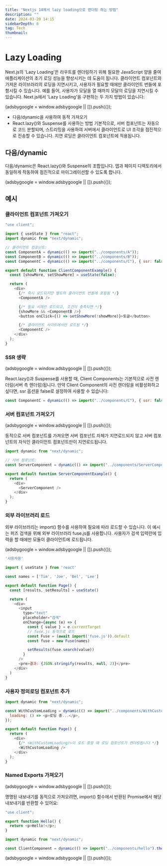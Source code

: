 ```yaml
---
title: "Nextjs 14에서 lazy loading으로 렌더링 하는 방법"
description: ""
date: 2024-03-20 14:15
sidebarDepth: 0
tag: Tech
thumbnail:
---
```


# Lazy Loading

Next.js의 'Lazy Loading'은 라우트를 렌더링하기 위해 필요한 JavaScript 양을 줄여 애플리케이션의 초기 로딩 성능을 향상시키는 데 도움이 됩니다.
클라이언트 컴포넌트와 가져온 라이브러리의 로딩을 지연시키고, 사용자가 필요할 때에만 클라이언트 번들에 포함시킬 수 있습니다. 예를 들어, 사용자가 모달을 열 때까지 모달의 로딩을 지연시킬 수 있습니다.
Next.js에서 'Lazy Loading'을 구현하는 두 가지 방법이 있습니다:

<!-- ui-log 수평형 -->

<ins class="adsbygoogle"
      style="display:block"
      data-ad-client="ca-pub-4877378276818686"
      data-ad-slot="9743150776"
      data-ad-format="auto"
      data-full-width-responsive="true"></ins>
<component is="script">
(adsbygoogle = window.adsbygoogle || []).push({});
</component>

- 다음/dynamic을 사용하여 동적 가져오기
- React.lazy()와 Suspense를 사용하는 방법
  기본적으로, 서버 컴포넌트는 자동으로 코드 분할되며, 스트리밍을 사용하여 서버에서 클라이언트로 UI 조각을 점진적으로 전송할 수 있습니다. 지연 로딩은 클라이언트 컴포넌트에 적용됩니다.

## 다음/dynamic

다음/dynamic은 React.lazy()와 Suspense의 조합입니다. 앱과 페이지 디렉토리에서 동일하게 작동하여 점진적으로 마이그레이션할 수 있도록 합니다.

<!-- ui-log 수평형 -->

<ins class="adsbygoogle"
      style="display:block"
      data-ad-client="ca-pub-4877378276818686"
      data-ad-slot="9743150776"
      data-ad-format="auto"
      data-full-width-responsive="true"></ins>
<component is="script">
(adsbygoogle = window.adsbygoogle || []).push({});
</component>

## 예시

### 클라이언트 컴포넌트 가져오기

```js
"use client";

import { useState } from "react";
import dynamic from "next/dynamic";

// 클라이언트 컴포넌트:
const ComponentA = dynamic(() => import("../components/A"));
const ComponentB = dynamic(() => import("../components/B"));
const ComponentC = dynamic(() => import("../components/C"), { ssr: false });

export default function ClientComponentExample() {
  const [showMore, setShowMore] = useState(false);

  return (
    <div>
      {/* 즉시 로드되지만 별도의 클라이언트 번들에 포함됨 */}
      <ComponentA />

      {/* 필요 시에만 로드되고, 조건이 충족되면 */}
      {showMore && <ComponentB />}
      <button onClick={() => setShowMore(!showMore)}>토글</button>

      {/* 클라이언트 사이드에서만 로드됨 */}
      <ComponentC />
    </div>
  );
}
```

### SSR 생략

<!-- ui-log 수평형 -->

<ins class="adsbygoogle"
      style="display:block"
      data-ad-client="ca-pub-4877378276818686"
      data-ad-slot="9743150776"
      data-ad-format="auto"
      data-full-width-responsive="true"></ins>
<component is="script">
(adsbygoogle = window.adsbygoogle || []).push({});
</component>

React.lazy()과 Suspense를 사용할 때, Client Components는 기본적으로 사전 렌더링(서버 측 렌더링)됩니다.
만약 Client Component의 사전 렌더링을 비활성화하고 싶다면, ssr 옵션을 false로 설정하여 사용할 수 있습니다:

```js
const ComponentC = dynamic(() => import("../components/C"), { ssr: false });
```

### 서버 컴포넌트 가져오기

<!-- ui-log 수평형 -->

<ins class="adsbygoogle"
      style="display:block"
      data-ad-client="ca-pub-4877378276818686"
      data-ad-slot="9743150776"
      data-ad-format="auto"
      data-full-width-responsive="true"></ins>
<component is="script">
(adsbygoogle = window.adsbygoogle || []).push({});
</component>

동적으로 서버 컴포넌트를 가져오면 서버 컴포넌트 자체가 지연로드되지 않고 서버 컴포넌트의 자식인 클라이언트 컴포넌트만이 지연로드됩니다.

```js
import dynamic from "next/dynamic";

// 서버 컴포넌트:
const ServerComponent = dynamic(() => import("../components/ServerComponent"));

export default function ServerComponentExample() {
  return (
    <div>
      <ServerComponent />
    </div>
  );
}
```

### 외부 라이브러리 로드

외부 라이브러리는 import() 함수를 사용하여 필요에 따라 로드할 수 있습니다. 이 예시는 퍼즈 검색을 위해 외부 라이브러리 fuse.js를 사용합니다. 사용자가 검색 입력란에 입력을 할 때에만 모듈이 클라이언트에 로드됩니다.

<!-- ui-log 수평형 -->

<ins class="adsbygoogle"
      style="display:block"
      data-ad-client="ca-pub-4877378276818686"
      data-ad-slot="9743150776"
      data-ad-format="auto"
      data-full-width-responsive="true"></ins>
<component is="script">
(adsbygoogle = window.adsbygoogle || []).push({});
</component>

```js
'사용자용'

import { useState } from 'react'

const names = ['Tim', 'Joe', 'Bel', 'Lee']

export default function Page() {
  const [results, setResults] = useState()

  return (
    <div>
      <input
        type="text"
        placeholder="검색"
        onChange={async (e) => {
          const { value } = e.currentTarget
          // fuse.js 동적으로 로드
          const Fuse = (await import('fuse.js')).default
          const fuse = new Fuse(names)

          setResults(fuse.search(value))
        }
      />
      <pre>결과: {JSON.stringify(results, null, 2)}</pre>
    </div>
  )
}
```

### 사용자 정의로딩 컴포넌트 추가

```js
import dynamic from "next/dynamic";

const WithCustomLoading = dynamic(() => import("../components/WithCustomLoading"), {
  loading: () => <p>로딩 중...</p>,
});

export default function Page() {
  return (
    <div>
      {/* <WithCustomLoading/>이 로드 중일 때 로딩 컴포넌트가 렌더링됩니다 */}
      <WithCustomLoading />
    </div>
  );
}
```

### Named Exports 가져오기

<!-- ui-log 수평형 -->

<ins class="adsbygoogle"
      style="display:block"
      data-ad-client="ca-pub-4877378276818686"
      data-ad-slot="9743150776"
      data-ad-format="auto"
      data-full-width-responsive="true"></ins>
<component is="script">
(adsbygoogle = window.adsbygoogle || []).push({});
</component>

명명된 내보내기를 동적으로 가져오려면, import() 함수에서 반환된 Promise에서 해당 내보내기를 반환할 수 있어요:

```js
"use client";

export function Hello() {
  return <p>Hello!</p>;
}
```

```js
import dynamic from "next/dynamic";

const ClientComponent = dynamic(() => import("../components/hello").then((mod) => mod.Hello));
```

<!-- ui-log 수평형 -->

<ins class="adsbygoogle"
      style="display:block"
      data-ad-client="ca-pub-4877378276818686"
      data-ad-slot="9743150776"
      data-ad-format="auto"
      data-full-width-responsive="true"></ins>
<component is="script">
(adsbygoogle = window.adsbygoogle || []).push({});
</component>
